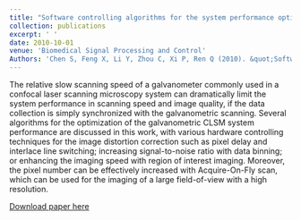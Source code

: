 ```yaml
---
title: "Software controlling algorithms for the system performance optimization of confocal laser scanning microscope"
collection: publications
excerpt: ' '
date: 2010-10-01
venue: 'Biomedical Signal Processing and Control'
Authors: 'Chen S, Feng X, Li Y, Zhou C, Xi P, Ren Q (2010). &quot;Software controlling algorithms for the system performance optimization of confocal laser scanning microscope &quot; <i>Biomedical Signal Processing and Control</i>. 5(13).'
---
```

The relative slow scanning speed of a galvanometer commonly used in a confocal laser scanning microscopy system can dramatically limit the system performance in scanning speed and image quality, if the data collection is simply synchronized with the galvanometric scanning. Several algorithms for the optimization of the galvanometric CLSM system performance are discussed in this work, with various hardware controlling techniques for the image distortion correction such as pixel delay and interlace line switching; increasing signal-to-noise ratio with data binning; or enhancing the imaging speed with region of interest imaging. Moreover, the pixel number can be effectively increased with Acquire-On-Fly scan, which can be used for the imaging of a large field-of-view with a high resolution.

[Download paper here](http://zjuwfy.github.io/files/paper1.pdf)
